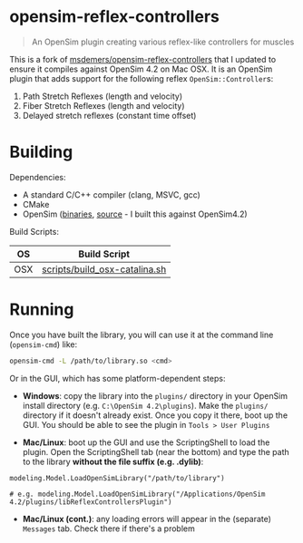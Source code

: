 # opensim-reflex-controllers

> An OpenSim plugin creating various reflex-like controllers for muscles

This is a fork of [msdemers/opensim-reflex-controllers](https://github.com/msdemers/opensim-reflex-controllers) 
that I updated to ensure it compiles against OpenSim 4.2 on Mac OSX. It is an OpenSim 
plugin that adds support for the following reflex `OpenSim::Controller`s:

1. Path Stretch Reflexes (length and velocity)
2. Fiber Stretch Reflexes (length and velocity)
3. Delayed stretch reflexes (constant time offset)


# Building

Dependencies:

- A standard C/C++ compiler (clang, MSVC, gcc)
- CMake
- OpenSim ([binaries](https://simtk.org/home/opensim), [source](https://github.com/opensim-org/opensim-core) - I built this against OpenSim4.2)

Build Scripts:

| OS | Build Script |
| - | - |
| OSX | [scripts/build_osx-catalina.sh](scripts/build_osx-catalina.sh) |


# Running

Once you have built the library, you will can use it at the command line
(`opensim-cmd`) like:

```bash
opensim-cmd -L /path/to/library.so <cmd>
```

Or in the GUI, which has some platform-dependent steps:

- **Windows**: copy the library into the `plugins/` directory in your OpenSim
  install directory (e.g. `C:\OpenSim 4.2\plugins`). Make the `plugins/`
  directory if it doesn't already exist. Once you copy it there, boot up the
  GUI. You should be able to see the plugin in `Tools > User Plugins`

- **Mac/Linux**: boot up the GUI and use the ScriptingShell to load the plugin. Open
  the ScriptingShell tab (near the bottom) and type the path to the library
  **without the file suffix (e.g. .dylib)**:

```
modeling.Model.LoadOpenSimLibrary("/path/to/library")

# e.g. modeling.Model.LoadOpenSimLibrary("/Applications/OpenSim 4.2/plugins/libReflexControllersPlugin")
```

- **Mac/Linux (cont.)**: any loading errors will appear in the (separate) `Messages`
  tab. Check there if there's a problem


